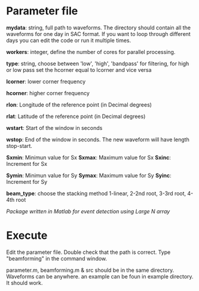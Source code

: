 # Parameter file

**mydata**: string, full path to waveforms. The directory should contain all the waveforms for one day in SAC format. If you want to loop through different days you can edit the code or run it multiple times. 

**workers**: integer, define the number of cores for parallel processing.                 

**type**: string, choose between 'low', 'high', 'bandpass' for filtering, for high or low pass set the hcorner equal to lcorner and vice versa

**lcorner**: lower corner frequency

**hcorner**: higher corner frequency

**rlon**: Longitude of the reference point (in Decimal degrees)

**rlat**: Latitude of the reference point (in Decimal degrees)

**wstart**: Start of the window in seconds

**wstop**: End of the window in seconds. The new waveform will have length stop-start. 

**Sxmin**: Minimun value for Sx
**Sxmax**: Maximum value for Sx
**Sxinc**: Increment for Sx

**Symin**: Minimun value for Sy
**Symax**: Maximum value for Sy
**Syinc**: Increment for Sy

**beam_type**: choose the stacking method 1-linear, 2-2nd root, 3-3rd root, 4-4th root

*Package written in Matlab for event detection using Large N array*

# Execute

Edit the parameter file. Double check that the path is correct. Type "beamforming" in the command window. 

parameter.m, beamforming.m & src should be in the same directory. Waveforms can be anywhere. an example can be foun in example directory. It should work.  
